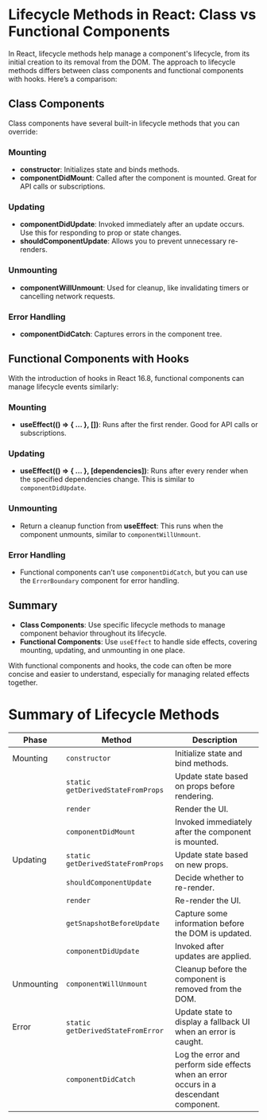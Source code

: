 # Lifecycle Methods in React: Class vs Functional Components

In React, lifecycle methods help manage a component's lifecycle, from its initial creation to its removal from the DOM. The approach to lifecycle methods differs between class components and functional components with hooks. Here’s a comparison:

## Class Components

Class components have several built-in lifecycle methods that you can override:

### Mounting

- **constructor**: Initializes state and binds methods.
- **componentDidMount**: Called after the component is mounted. Great for API calls or subscriptions.

### Updating

- **componentDidUpdate**: Invoked immediately after an update occurs. Use this for responding to prop or state changes.
- **shouldComponentUpdate**: Allows you to prevent unnecessary re-renders.

### Unmounting

- **componentWillUnmount**: Used for cleanup, like invalidating timers or cancelling network requests.

### Error Handling

- **componentDidCatch**: Captures errors in the component tree.

## Functional Components with Hooks

With the introduction of hooks in React 16.8, functional components can manage lifecycle events similarly:

### Mounting

- **useEffect(() => { ... }, [])**: Runs after the first render. Good for API calls or subscriptions.

### Updating

- **useEffect(() => { ... }, [dependencies])**: Runs after every render when the specified dependencies change. This is similar to `componentDidUpdate`.

### Unmounting

- Return a cleanup function from **useEffect**: This runs when the component unmounts, similar to `componentWillUnmount`.

### Error Handling

- Functional components can’t use `componentDidCatch`, but you can use the `ErrorBoundary` component for error handling.

## Summary

- **Class Components**: Use specific lifecycle methods to manage component behavior throughout its lifecycle.
- **Functional Components**: Use `useEffect` to handle side effects, covering mounting, updating, and unmounting in one place.

With functional components and hooks, the code can often be more concise and easier to understand, especially for managing related effects together.

# Summary of Lifecycle Methods

| Phase      | Method                            | Description                                                                            |
| ---------- | --------------------------------- | -------------------------------------------------------------------------------------- |
| Mounting   | `constructor`                     | Initialize state and bind methods.                                                     |
|            | `static getDerivedStateFromProps` | Update state based on props before rendering.                                          |
|            | `render`                          | Render the UI.                                                                         |
|            | `componentDidMount`               | Invoked immediately after the component is mounted.                                    |
| Updating   | `static getDerivedStateFromProps` | Update state based on new props.                                                       |
|            | `shouldComponentUpdate`           | Decide whether to re-render.                                                           |
|            | `render`                          | Re-render the UI.                                                                      |
|            | `getSnapshotBeforeUpdate`         | Capture some information before the DOM is updated.                                    |
|            | `componentDidUpdate`              | Invoked after updates are applied.                                                     |
| Unmounting | `componentWillUnmount`            | Cleanup before the component is removed from the DOM.                                  |
| Error      | `static getDerivedStateFromError` | Update state to display a fallback UI when an error is caught.                         |
|            | `componentDidCatch`               | Log the error and perform side effects when an error occurs in a descendant component. |
